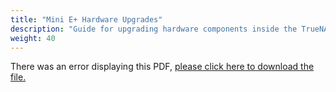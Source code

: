 ```yaml
---
title: "Mini E+ Hardware Upgrades"
description: "Guide for upgrading hardware components inside the TrueNAS Mini E+ chassis."
weight: 40
---
```


<object data="https://www.truenas.com/docs/files/MiniE+HardwareUpgradesGuide1.1.pdf" type="application/pdf" width="95%" height="1000">
  There was an error displaying this PDF, <a href="https://www.truenas.com/docs/files/MiniE+HardwareUpgradesGuide1.1.pdf">please click here to download the file.</a>
</object>
